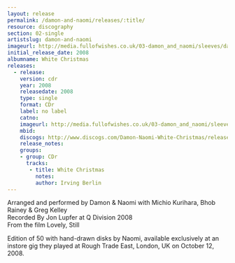 ```yaml
---
layout: release
permalink: /damon-and-naomi/releases/:title/
resource: discography
section: 02-single
artistslug: damon-and-naomi
imageurl: http://media.fullofwishes.co.uk/03-damon_and_naomi/sleeves/damon-and-naomi-white-christmas.jpg
initial_release_date: 2008
albumname: White Christmas
releases:
  - release: 
    version: cdr
    year: 2008
    releasedate: 2008
    type: single
    format: CDr
    label: no label
    catno: 
    imageurl: http://media.fullofwishes.co.uk/03-damon_and_naomi/sleeves/damon-and-naomi-white-christmas.jpg
    mbid: 
    discogs: http://www.discogs.com/Damon-Naomi-White-Christmas/release/1494673master/434581
    release_notes:
    groups:
    - group: CDr
      tracks:
       - title: White Christmas
         notes: 
         author: Irving Berlin
---
```

Arranged and performed by Damon & Naomi with Michio Kurihara, Bhob Rainey & Greg Kelley  
Recorded By Jon Lupfer at Q Division 2008  
From the film Lovely, Still

Edition of 50 with hand-drawn disks by Naomi, available exclusively at an instore gig they played at Rough Trade East, London, UK on October 12, 2008.
